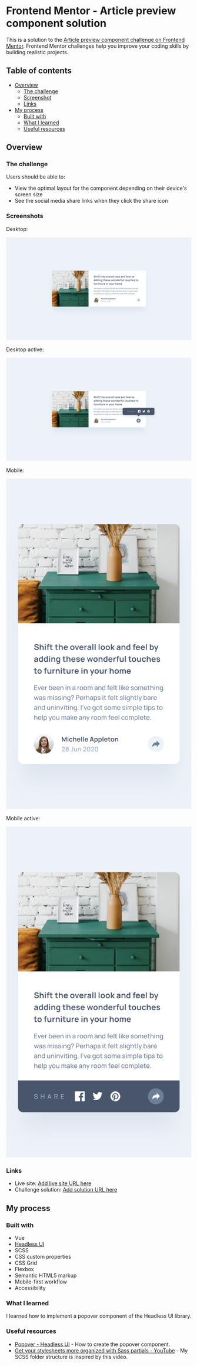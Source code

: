 # Frontend Mentor - Article preview component solution

This is a solution to the [Article preview component challenge on Frontend Mentor](https://www.frontendmentor.io/challenges/article-preview-component-dYBN_pYFT). Frontend Mentor challenges help you improve your coding skills by building realistic projects. 

## Table of contents

- [Overview](#overview)
  - [The challenge](#the-challenge)
  - [Screenshot](#screenshots)
  - [Links](#links)
- [My process](#my-process)
  - [Built with](#built-with)
  - [What I learned](#what-i-learned)
  - [Useful resources](#useful-resources)

## Overview

### The challenge

Users should be able to:

- View the optimal layout for the component depending on their device's screen size
- See the social media share links when they click the share icon

### Screenshots

Desktop:

![](./screenshot-desktop.png)

Desktop active:

![](./screenshot-desktop-active.png)

Mobile:

![](./screenshot-mobile.png)

Mobile active:

![](./screenshot-mobile-active.png)

### Links

- Live site: [Add live site URL here](https://your-live-site-url.com)
- Challenge solution: [Add solution URL here](https://your-solution-url.com)

## My process

### Built with

- Vue
- [Headless UI](https://headlessui.com/v1/vue)
- SCSS
- CSS custom properties
- CSS Grid
- Flexbox
- Semantic HTML5 markup
- Mobile-first workflow
- Accessibility

### What I learned

I learned how to implement a popover component of the Headless UI library.

### Useful resources

- [Popover - Headless UI](https://headlessui.com/v1/vue/popover) - How to create the popover component.
- [Get your stylesheets more organized with Sass partials - YouTube](https://www.youtube.com/watch?v=9Ld-aOKsEDk) - My SCSS folder structure is inspired by this video.
